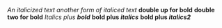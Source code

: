 *An italicized text*
_another form of italiced text_
**double up for bold**
__double two for bold__
_Italics plus **bold**_
__bold plus *italics*__
**bold plus _italics2_**
